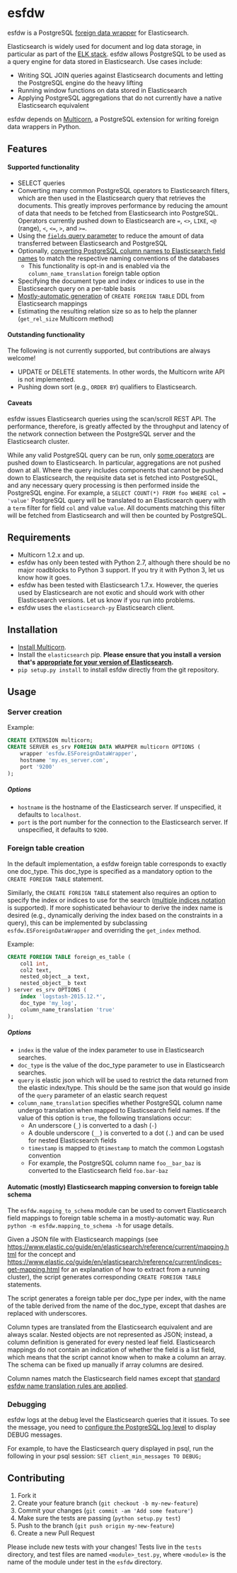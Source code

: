 # esfdw

esfdw is a PostgreSQL [foreign data wrapper](http://www.postgresql.org/docs/current/static/postgres-fdw.html) for Elasticsearch.

Elasticsearch is widely used for document and log data storage, in particular as part of the [ELK stack](https://www.elastic.co/webinars/introduction-elk-stack). esfdw allows PostgreSQL to be used as a query engine for data stored in Elasticsearch. Use cases include:
  * Writing SQL JOIN queries against Elasticsearch documents and letting the PostgreSQL engine do the heavy lifting
  * Running window functions on data stored in Elasticsearch
  * Applying PostgreSQL aggregations that do not currently have a native Elasticsearch equivalent

esfdw depends on [Multicorn](http://multicorn.org), a PostgreSQL extension for writing foreign data wrappers in Python.

## Features

#### Supported functionality

  * SELECT queries
  <a name="pushed_operators"></a>
  * Converting many common PostgreSQL operators to Elasticsearch filters, which are then used in the Elasticsearch query that retrieves the documents. This greatly improves performance by reducing the amount of data that needs to be fetched from Elasticsearch into PostgreSQL. Operators currently pushed down to Elasticsearch are `=`, `<>`, `LIKE`, `<@` (range), `<`, `<=`, `>`, and `>=`.
  * Using the [`fields` query parameter](https://www.elastic.co/guide/en/elasticsearch/reference/current/search-request-fields.html) to reduce the amount of data transferred between Elasticsearch and PostgreSQL
  * Optionally, [converting PostgreSQL column names to Elasticsearch field names](#column_name_translation) to match the respective naming conventions of the databases
    * This functionality is opt-in and is enabled via the `column_name_translation` foreign table option
  * Specifying the document type and index or indices to use in the Elasticsearch query on a per-table basis
  * [Mostly-automatic generation](#mapping_to_schema) of `CREATE FOREIGN TABLE` DDL from Elasticsearch mappings
  * Estimating the resulting relation size so as to help the planner (`get_rel_size` Multicorn method)

#### Outstanding functionality

The following is not currently supported, but contributions are always welcome!

  * UPDATE or DELETE statements. In other words, the Multicorn write API is not implemented.
  * Pushing down sort (e.g., `ORDER BY`) qualifiers to Elasticsearch.

#### Caveats

esfdw issues Elasticsearch queries using the scan/scroll REST API. The performance, therefore, is greatly affected by the throughput and latency of the network connection between the PostgreSQL server and the Elasticsearch cluster.

While any valid PostgreSQL query can be run, only [some operators](#pushed_operators) are pushed down to Elasticsearch. In particular, aggregations are not pushed down at all. Where the query includes components that cannot be pushed down to Elasticsearch, the requisite data set is fetched into PostgreSQL, and any necessary query processing is then performed inside the PostgreSQL engine. For example, a `SELECT COUNT(*) FROM foo WHERE col = 'value'` PostgreSQL query will be translated to an Elasticsearch query with a `term` filter for field `col` and value `value`. All documents matching this filter will be fetched from Elasticsearch and will then be counted by PostgreSQL.

## Requirements

  * Multicorn 1.2.x and up.
  * esfdw has only been tested with Python 2.7, although there should be no major roadblocks to Python 3 support. If you try it with Python 3, let us know how it goes.
  * esfdw has been tested with Elasticsearch 1.7.x. However, the queries used by Elasticsearch are not exotic and should work with other Elasticsearch versions. Let us know if you run into problems.
  * esfdw uses the `elasticsearch-py` Elasticsearch client.

## Installation

  * [Install Multicorn](http://multicorn.org/#idid3).
  * Install the `elasticsearch` pip. **Please ensure that you install a version that's [appropriate for your version of Elasticsearch](http://elasticsearch-py.readthedocs.org/en/master/#compatibility).**
  * `pip setup.py install` to install esfdw directly from the git repository.

## Usage

### Server creation

Example:

```sql
CREATE EXTENSION multicorn;
CREATE SERVER es_srv FOREIGN DATA WRAPPER multicorn OPTIONS (
    wrapper 'esfdw.ESForeignDataWrapper',
    hostname 'my.es_server.com',
    port '9200'
);
```

##### Options

  * `hostname` is the hostname of the Elasticsearch server. If unspecified, it defaults to `localhost`.
  * `port` is the port number for the connection to the Elasticsearch server. If unspecified, it defaults to `9200`.

### Foreign table creation

In the default implementation, a esfdw foreign table corresponds to exactly one doc_type. This doc_type is specified as a mandatory option to the `CREATE FOREIGN TABLE` statement.

Similarly, the `CREATE FOREIGN TABLE` statement also requires an option to specify the index or indices to use for the search ([multiple indices notation](https://www.elastic.co/guide/en/elasticsearch/reference/current/multi-index.html) is supported). If more sophisticated behaviour to derive the index name is desired (e.g., dynamically deriving the index based on the constraints in a query), this can be implemented by subclassing `esfdw.ESForeignDataWrapper` and overriding the `get_index` method.

Example:

```sql
CREATE FOREIGN TABLE foreign_es_table (
    col1 int,
    col2 text,
    nested_object__a text,
    nested_object__b text
) server es_srv OPTIONS (
    index 'logstash-2015.12.*',
    doc_type 'my_log',
    column_name_translation 'true'
);
```

##### Options

  * `index` is the value of the index parameter to use in Elasticsearch searches.
  * `doc_type` is the value of the doc_type parameter to use in Elasticsearch searches.
  <a name="column_name_translation"></a>
  * `query` is elastic json which will be used to restrict the data returned from the elastic index/type. This should be the same json that would go inside of the `query` parameter of an elastic search request
  * `column_name_translation` specifies whether PostgreSQL column name undergo translation when mapped to Elasticsearch field names. If the value of this option is `true`, the following translations occur:
    * An underscore (`_`) is converted to a dash (`-`)
    * A double underscore (`__`) is converted to a dot (`.`) and can be used for nested Elasticsearch fields
    * `timestamp` is mapped to `@timestamp` to match the common Logstash convention
    * For example, the PostgreSQL column name `foo__bar_baz` is converted to the Elasticsearch field `foo.bar-baz`

<a name="mapping_to_schema"></a>
#### Automatic (mostly) Elasticsearch mapping conversion to foreign table schema

The `esfdw.mapping_to_schema` module can be used to convert Elasticsearch field mappings to foreign table schema in a mostly-automatic way. Run `python -m esfdw.mapping_to_schema -h` for usage details.

Given a JSON file with Elasticsearch mappings (see https://www.elastic.co/guide/en/elasticsearch/reference/current/mapping.html for the concept and https://www.elastic.co/guide/en/elasticsearch/reference/current/indices-get-mapping.html for an explanation of how to extract from a running cluster), the script generates corresponding `CREATE FOREIGN TABLE` statements.

The script generates a foreign table per doc_type per index, with the name of the table derived from the name of the doc_type, except that dashes are replaced with underscores.

Column types are translated from the Elasticsearch equivalent and are always scalar. Nested objects are not represented as JSON; instead, a column definition is generated for every nested leaf field. Elasticsearch mappings do not contain an indication of whether the field is a list field, which means that the script cannot know when to make a column an array. The schema can be fixed up manually if array columns are desired.

Column names match the Elasticsearch field names except that [standard esfdw name translation rules are applied](#column_name_translation).

### Debugging

esfdw logs at the debug level the Elasticsearch queries that it issues. To see the message, you need to [configure the PostgreSQL log level](http://www.postgresql.org/docs/current/static/runtime-config-logging.html) to display DEBUG messages.

For example, to have the Elasticsearch query displayed in psql, run the following in your psql session:
`SET client_min_messages TO DEBUG;`

## Contributing

1. Fork it
2. Create your feature branch (`git checkout -b my-new-feature`)
3. Commit your changes (`git commit -am 'Add some feature'`)
4. Make sure the tests are passing (`python setup.py test`)
5. Push to the branch (`git push origin my-new-feature`)
6. Create a new Pull Request

Please include new tests with your changes! Tests live in the `tests` directory, and test files are named `<module>_test.py`, where `<module>` is the name of the module under test in the `esfdw` directory.

